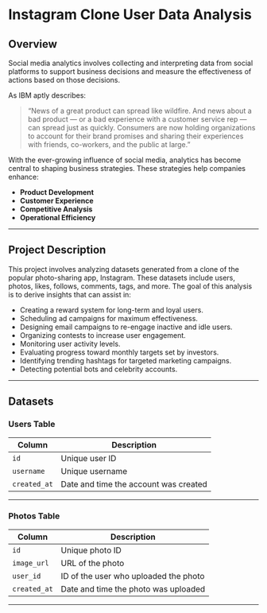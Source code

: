 # Instagram Clone User Data Analysis

## Overview

Social media analytics involves collecting and interpreting data from social platforms to support business decisions and measure the effectiveness of actions based on those decisions. 

As IBM aptly describes:  
> “News of a great product can spread like wildfire. And news about a bad product — or a bad experience with a customer service rep — can spread just as quickly. Consumers are now holding organizations to account for their brand promises and sharing their experiences with friends, co-workers, and the public at large.”

With the ever-growing influence of social media, analytics has become central to shaping business strategies. These strategies help companies enhance:

- **Product Development**  
- **Customer Experience**  
- **Competitive Analysis**  
- **Operational Efficiency**

---

## Project Description

This project involves analyzing datasets generated from a clone of the popular photo-sharing app, Instagram. These datasets include users, photos, likes, follows, comments, tags, and more. The goal of this analysis is to derive insights that can assist in:

- Creating a reward system for long-term and loyal users.  
- Scheduling ad campaigns for maximum effectiveness.  
- Designing email campaigns to re-engage inactive and idle users.  
- Organizing contests to increase user engagement.  
- Monitoring user activity levels.  
- Evaluating progress toward monthly targets set by investors.  
- Identifying trending hashtags for targeted marketing campaigns.  
- Detecting potential bots and celebrity accounts.  

---

## Datasets

### **Users Table**
| Column      | Description                          |
|-------------|--------------------------------------|
| `id`        | Unique user ID                      |
| `username`  | Unique username                     |
| `created_at`| Date and time the account was created|

---

### **Photos Table**
| Column      | Description                          |
|-------------|--------------------------------------|
| `id`        | Unique photo ID                     |
| `image_url` | URL of the photo                    |
| `user_id`   | ID of the user who uploaded the photo|
| `created_at`| Date and time the photo was uploaded|

---

